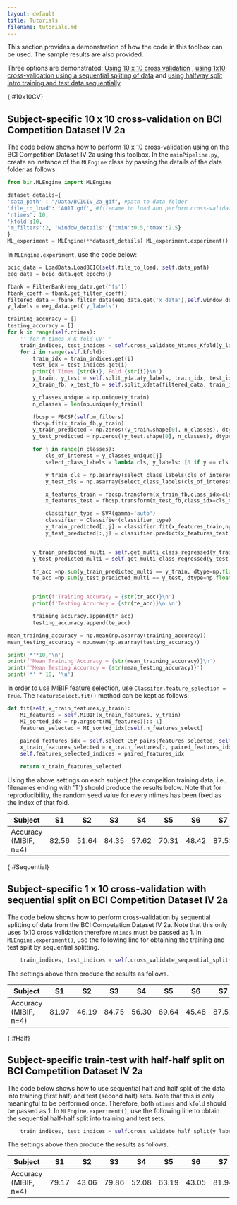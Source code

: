 ```yaml
---
layout: default
title: Tutorials 
filename: tutorials.md
---
```

This section provides a demonstration of how the code in this toolbox can be used. The sample results are also provided. 

Three options are demonstrated: <a href="#10x10CV">Using 10 x 10 cross validation</a> , <a href="#Sequential">using 1x10 cross-validation using a sequential spliting of data</a> and <a href="#Half">using halfway split intro training and test data sequentially</a>.

{:#10x10CV}
## Subject-specific 10 x 10 cross-validation on BCI Competition Dataset IV 2a
The code below shows how to perform 10 x 10 cross-validation using on the BCI Competition Dataset IV 2a using this toolbox. In the `mainPipeline.py`, create an instance of the `MLEngine` class by passing the details of the data folder as follows:

```python
from bin.MLEngine import MLEngine

dataset_details={
'data_path' : "/Data/BCICIV_2a_gdf", #path to data folder 
'file_to_load': 'A01T.gdf', #filename to load and perform cross-validation
'ntimes': 10,
'kfold':10,
'm_filters':2, 'window_details':{'tmin':0.5,'tmax':2.5}
}
ML_experiment = MLEngine(**dataset_details) ML_experiment.experiment()
```

In `MLEngine.experiment`, use the code below:

```python
bcic_data = LoadData.LoadBCIC(self.file_to_load, self.data_path)
eeg_data = bcic_data.get_epochs()

fbank = FilterBank(eeg_data.get('fs'))
fbank_coeff = fbank.get_filter_coeff()
filtered_data = fbank.filter_data(eeg_data.get('x_data'),self.window_details)
y_labels = eeg_data.get('y_labels')

training_accuracy = []
testing_accuracy = []
for k in range(self.ntimes):
    '''for N times x K fold CV'''
    train_indices, test_indices = self.cross_validate_Ntimes_Kfold(y_labels,ifold=k)
    for i in range(self.kfold):
        train_idx = train_indices.get(i)
        test_idx = test_indices.get(i)
        print(f'Times {str(k)}, Fold {str(i)}\n')
        y_train, y_test = self.split_ydata(y_labels, train_idx, test_idx)
        x_train_fb, x_test_fb = self.split_xdata(filtered_data, train_idx, test_idx)

        y_classes_unique = np.unique(y_train)
        n_classes = len(np.unique(y_train))

        fbcsp = FBCSP(self.m_filters)
        fbcsp.fit(x_train_fb,y_train)
        y_train_predicted = np.zeros((y_train.shape[0], n_classes), dtype=np.float)
        y_test_predicted = np.zeros((y_test.shape[0], n_classes), dtype=np.float)

        for j in range(n_classes):
            cls_of_interest = y_classes_unique[j]
            select_class_labels = lambda cls, y_labels: [0 if y == cls else 1 for y in y_labels]

            y_train_cls = np.asarray(select_class_labels(cls_of_interest, y_train))
            y_test_cls = np.asarray(select_class_labels(cls_of_interest, y_test))

            x_features_train = fbcsp.transform(x_train_fb,class_idx=cls_of_interest)
            x_features_test = fbcsp.transform(x_test_fb,class_idx=cls_of_interest)

            classifier_type = SVR(gamma='auto')
            classifier = Classifier(classifier_type)
            y_train_predicted[:,j] = classifier.fit(x_features_train,np.asarray(y_train_cls,dtype=np.float))
            y_test_predicted[:,j] = classifier.predict(x_features_test)


        y_train_predicted_multi = self.get_multi_class_regressed(y_train_predicted)
        y_test_predicted_multi = self.get_multi_class_regressed(y_test_predicted)

        tr_acc =np.sum(y_train_predicted_multi == y_train, dtype=np.float) / len(y_train)
        te_acc =np.sum(y_test_predicted_multi == y_test, dtype=np.float) / len(y_test)


        print(f'Training Accuracy = {str(tr_acc)}\n')
        print(f'Testing Accuracy = {str(te_acc)}\n \n')

        training_accuracy.append(tr_acc)
        testing_accuracy.append(te_acc)

mean_training_accuracy = np.mean(np.asarray(training_accuracy))
mean_testing_accuracy = np.mean(np.asarray(testing_accuracy))

print('*'*10,'\n')
print(f'Mean Training Accuracy = {str(mean_training_accuracy)}\n')
print(f'Mean Testing Accuracy = {str(mean_testing_accuracy)}')
print('*' * 10, '\n')
```

In order to use MIBIF feature selection, use `Classifer.feature_selection = True`. The `FeatureSelect.fit()` method can be kept as follows:

```python    
def fit(self,x_train_features,y_train):
    MI_features = self.MIBIF(x_train_features, y_train)
    MI_sorted_idx = np.argsort(MI_features)[::-1]
    features_selected = MI_sorted_idx[:self.n_features_select]

    paired_features_idx = self.select_CSP_pairs(features_selected, self.n_csp_pairs)
    x_train_features_selected = x_train_features[:, paired_features_idx]
    self.features_selected_indices = paired_features_idx

    return x_train_features_selected
```

Using the above settings on each subject (the compeition training data, i.e., filenames ending with 'T') should produce the results below. Note that for reproducibility, the random seed value for every ntimes has been fixed as the index of that fold.

Subject | S1 | S2 | S3 | S4 | S5 | S6 | S7 | S8 | S9 | Mean 
--------|----|----|----|----|----|----|----|----|----|------
Accuracy (MIBIF, n=4) | 82.56 | 51.64 | 84.35 | 57.62 | 70.31 | 48.42 | 87.53 | 85.11 | 84.03 | 72.40

{:#Sequential}
## Subject-specific 1 x 10 cross-validation with sequential split on BCI Competition Dataset IV 2a
The code below shows how to perform cross-validation by sequential splitting of data from the BCI Competation Dataset IV 2a. Note that this only uses 1x10 cross validation therefore `ntimes` must be passed as 1. In `MLEngine.experiment()`, use the following line for obtaining the training and test split by sequential splitting.

```python
    train_indices, test_indices = self.cross_validate_sequential_split(y_labels)
```

The settings above then produce the results as follows.

Subject | S1 | S2 | S3 | S4 | S5 | S6 | S7 | S8 | S9 | Mean 
--------|----|----|----|----|----|----|----|----|----|------
Accuracy (MIBIF, n=4) | 81.97 | 46.19 | 84.75 | 56.30 | 69.64 | 45.48 | 87.51 | 84.99 | 82.92 | 71.08

{:#Half}
## Subject-specific train-test with half-half split on BCI Competition Dataset IV 2a
The code below shows how to use sequential half and half split of the data into training (first half) and test (second half) sets. Note that this is only meaningful to be performed once. Therefore, both `ntimes` and `kfold` should be passed as 1. In `MLEngine.experiment()`, use the following line to obtain the sequential half-half split into training and test sets. 

```python
    train_indices, test_indices = self.cross_validate_half_split(y_labels)
```

The settings above then produce the results as follows.

Subject | S1 | S2 | S3 | S4 | S5 | S6 | S7 | S8 | S9 | Mean 
--------|----|----|----|----|----|----|----|----|----|------
Accuracy (MIBIF, n=4) | 79.17 | 43.06 | 79.86 | 52.08 | 63.19 | 43.05 | 81.94 | 78.47 | 77.08 | 66.43